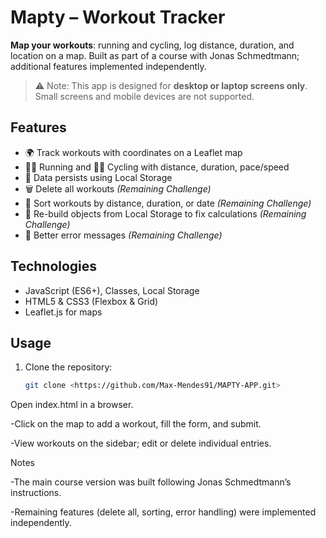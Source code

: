 # Mapty – Workout Tracker

**Map your workouts**: running and cycling, log distance, duration, and location on a map. Built as part of a course with Jonas Schmedtmann; additional features implemented independently.

> ⚠️ Note: This app is designed for **desktop or laptop screens only**. Small screens and mobile devices are not supported.
> 
## Features

- 🌍 Track workouts with coordinates on a Leaflet map  
- 🏃‍♂️ Running and 🚴‍♀️ Cycling with distance, duration, pace/speed  
- 💾 Data persists using Local Storage  
- 🗑️ Delete all workouts *(Remaining Challenge)*  
- 🔄 Sort workouts by distance, duration, or date *(Remaining Challenge)*  
- 🔧 Re-build objects from Local Storage to fix calculations *(Remaining Challenge)*  
- 💬 Better error messages *(Remaining Challenge)*  

## Technologies

- JavaScript (ES6+), Classes, Local Storage  
- HTML5 & CSS3 (Flexbox & Grid)  
- Leaflet.js for maps  

## Usage

1. Clone the repository:  
   ```bash
   git clone <https://github.com/Max-Mendes91/MAPTY-APP.git>
Open index.html in a browser.

-Click on the map to add a workout, fill the form, and submit.

-View workouts on the sidebar; edit or delete individual entries.

Notes

-The main course version was built following Jonas Schmedtmann’s instructions.

-Remaining features (delete all, sorting, error handling) were implemented independently.
